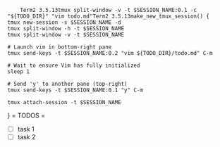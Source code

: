         Term2 3.5.13tmux split-window -v -t $SESSION_NAME:0.1 -c "${TODO_DIR}" "vim todo.md"Term2 3.5.13make_new_tmux_session() {
    tmux new-session -s $SESSION_NAME -d
    tmux split-window -h -t $SESSION_NAME
    tmux split-window -v -t $SESSION_NAME

    # Launch vim in bottom-right pane
    tmux send-keys -t $SESSION_NAME:0.2 "vim ${TODO_DIR}/todo.md" C-m

    # Wait to ensure Vim has fully initialized
    sleep 1

    # Send 'y' to another pane (top-right)
    tmux send-keys -t $SESSION_NAME:0.1 "y" C-m

    tmux attach-session -t $SESSION_NAME
}
= TODOS =
- [ ] task 1
- [ ] task 2
